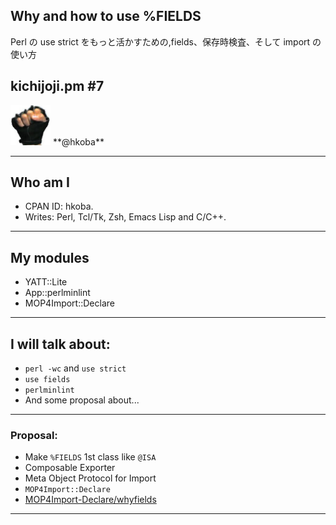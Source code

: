 ## Why and how to use %FIELDS

Perl の use strict をもっと活かすための,fields、保存時検査、そして import の使い方

## kichijoji.pm #7

<img src="img/myfistrect.jpg" style="width: 64px; height: 64px">
**@hkoba** 

---

## Who am I

* CPAN ID: hkoba.
* Writes: Perl, Tcl/Tk, Zsh, Emacs Lisp and C/C++.

___

## My modules

* YATT::Lite
* App::perlminlint
* MOP4Import::Declare

---

## I will talk about:

* `perl -wc` and `use strict`
* `use fields`
* `perlminlint`
* And some proposal about...

___

### Proposal:

* Make `%FIELDS` 1st class like `@ISA`
* Composable Exporter
* Meta Object Protocol for Import
* `MOP4Import::Declare`
* [MOP4Import-Declare/whyfields](https://metacpan.org/pod/distribution/MOP4Import-Declare/whyfields.pod)

---

